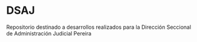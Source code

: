 # DSAJ
Repositorio destinado a desarrollos realizados para la Dirección Seccional de Administración Judicial Pereira
